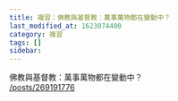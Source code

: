```yaml
---
title: 複習：佛教與基督教：萬事萬物都在變動中？
last_modified_at: 1623074400
category: 複習
tags: []
sidebar: 
---
```


<p>佛教與基督教：萬事萬物都在變動中？<br/>
<a href="/posts/269191776" target="_blank">/posts/269191776</a></p>
<p> </p>
